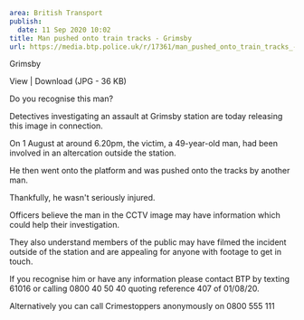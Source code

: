 ```yaml
area: British Transport
publish:
  date: 11 Sep 2020 10:02
title: Man pushed onto train tracks - Grimsby
url: https://media.btp.police.uk/r/17361/man_pushed_onto_train_tracks_-_grimsby_
```

Grimsby

View | Download (JPG - 36 KB)

Do you recognise this man?

Detectives investigating an assault at Grimsby station are today releasing this image in connection.

On 1 August at around 6.20pm, the victim, a 49-year-old man, had been involved in an altercation outside the station.

He then went onto the platform and was pushed onto the tracks by another man.

Thankfully, he wasn't seriously injured.

Officers believe the man in the CCTV image may have information which could help their investigation.

They also understand members of the public may have filmed the incident outside of the station and are appealing for anyone with footage to get in touch.

If you recognise him or have any information please contact BTP by texting 61016 or calling 0800 40 50 40 quoting reference 407 of 01/08/20.

Alternatively you can call Crimestoppers anonymously on 0800 555 111
